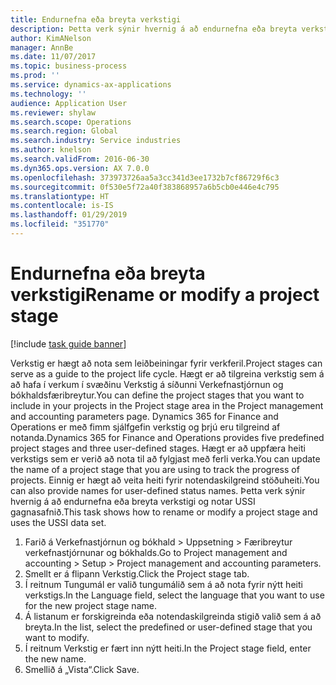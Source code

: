 ```yaml
---
title: Endurnefna eða breyta verkstigi
description: Þetta verk sýnir hvernig á að endurnefna eða breyta verkstigi.
author: KimANelson
manager: AnnBe
ms.date: 11/07/2017
ms.topic: business-process
ms.prod: ''
ms.service: dynamics-ax-applications
ms.technology: ''
audience: Application User
ms.reviewer: shylaw
ms.search.scope: Operations
ms.search.region: Global
ms.search.industry: Service industries
ms.author: knelson
ms.search.validFrom: 2016-06-30
ms.dyn365.ops.version: AX 7.0.0
ms.openlocfilehash: 373973726aa5a3cc341d3ee1732b7cf86729f6c3
ms.sourcegitcommit: 0f530e5f72a40f383868957a6b5cb0e446e4c795
ms.translationtype: HT
ms.contentlocale: is-IS
ms.lasthandoff: 01/29/2019
ms.locfileid: "351770"
---
```

# <a name="rename-or-modify-a-project-stage"></a><span data-ttu-id="e4aba-103">Endurnefna eða breyta verkstigi</span><span class="sxs-lookup"><span data-stu-id="e4aba-103">Rename or modify a project stage</span></span>

[!include [task guide banner](../../includes/task-guide-banner.md)]

<span data-ttu-id="e4aba-104">Verkstig er hægt að nota sem leiðbeiningar fyrir verkferil.</span><span class="sxs-lookup"><span data-stu-id="e4aba-104">Project stages can serve as a guide to the project life cycle.</span></span> <span data-ttu-id="e4aba-105">Hægt er að tilgreina verkstig sem á að hafa í verkum í svæðinu Verkstig á síðunni Verkefnastjórnun og bókhaldsfæribreytur.</span><span class="sxs-lookup"><span data-stu-id="e4aba-105">You can define the project stages that you want to include in your projects in the Project stage area in the Project management and accounting parameters page.</span></span> <span data-ttu-id="e4aba-106">Dynamics 365 for Finance and Operations er með fimm sjálfgefin verkstig og þrjú eru tilgreind af notanda.</span><span class="sxs-lookup"><span data-stu-id="e4aba-106">Dynamics 365 for Finance and Operations provides five predefined project stages and three user-defined stages.</span></span> <span data-ttu-id="e4aba-107">Hægt er að uppfæra heiti verkstigs sem er verið að nota til að fylgjast með ferli verka.</span><span class="sxs-lookup"><span data-stu-id="e4aba-107">You can update the name of a project stage that you are using to track the progress of projects.</span></span> <span data-ttu-id="e4aba-108">Einnig er hægt að veita heiti fyrir notendaskilgreind stöðuheiti.</span><span class="sxs-lookup"><span data-stu-id="e4aba-108">You can also provide names for user-defined status names.</span></span> <span data-ttu-id="e4aba-109">Þetta verk sýnir hvernig á að endurnefna eða breyta verkstigi og notar USSI gagnasafnið.</span><span class="sxs-lookup"><span data-stu-id="e4aba-109">This task shows how to rename or modify a project stage and uses the USSI data set.</span></span>

1. <span data-ttu-id="e4aba-110">Farið á Verkefnastjórnun og bókhald > Uppsetning > Færibreytur verkefnastjórnunar og bókhalds.</span><span class="sxs-lookup"><span data-stu-id="e4aba-110">Go to Project management and accounting > Setup > Project management and accounting parameters.</span></span>
2. <span data-ttu-id="e4aba-111">Smellt er á flipann Verkstig.</span><span class="sxs-lookup"><span data-stu-id="e4aba-111">Click the Project stage tab.</span></span>
3. <span data-ttu-id="e4aba-112">Í reitnum Tungumál er valið tungumálið sem á að nota fyrir nýtt heiti verkstigs.</span><span class="sxs-lookup"><span data-stu-id="e4aba-112">In the Language field, select the language that you want to use for the new project stage name.</span></span>
4. <span data-ttu-id="e4aba-113">Á listanum er forskigreinda eða notendaskilgreinda stigið valið sem á að breyta.</span><span class="sxs-lookup"><span data-stu-id="e4aba-113">In the list, select the predefined or user-defined stage that you want to modify.</span></span> 
5. <span data-ttu-id="e4aba-114">Í reitnum Verkstig er fært inn nýtt heiti.</span><span class="sxs-lookup"><span data-stu-id="e4aba-114">In the Project stage field, enter the new name.</span></span>
6. <span data-ttu-id="e4aba-115">Smellið á „Vista“.</span><span class="sxs-lookup"><span data-stu-id="e4aba-115">Click Save.</span></span>
